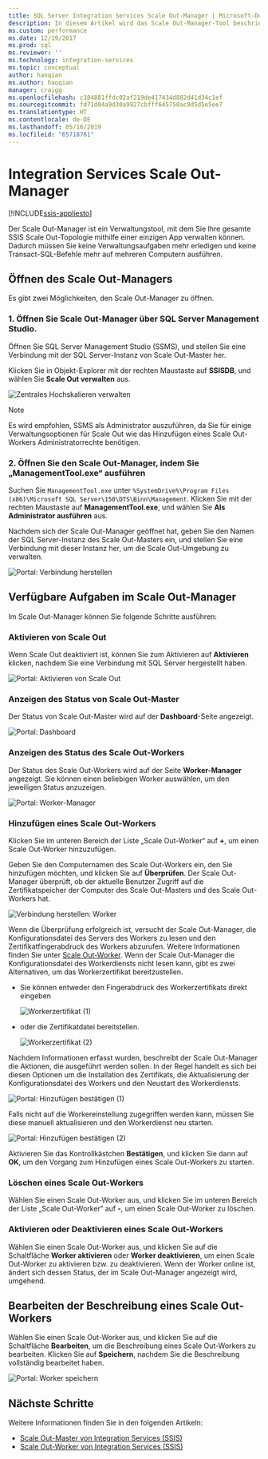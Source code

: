 ```yaml
---
title: SQL Server Integration Services Scale Out-Manager | Microsoft-Dokumentation
description: In diesem Artikel wird das Scale Out-Manager-Tool beschrieben, das Sie zum Verwalten von SSIS Scale Out verwenden können.
ms.custom: performance
ms.date: 12/19/2017
ms.prod: sql
ms.reviewer: ''
ms.technology: integration-services
ms.topic: conceptual
author: haoqian
ms.author: haoqian
manager: craigg
ms.openlocfilehash: c384881ffdc02af219de417434d882d41d34c1ef
ms.sourcegitcommit: fd71d04a9d30a9927cbfff645750ac9d5d5e5ee7
ms.translationtype: HT
ms.contentlocale: de-DE
ms.lasthandoff: 05/16/2019
ms.locfileid: "65718761"
---
```

# <a name="integration-services-scale-out-manager"></a>Integration Services Scale Out-Manager

[!INCLUDE[ssis-appliesto](../../includes/ssis-appliesto-ssvrpluslinux-asdb-asdw-xxx.md)]



Der Scale Out-Manager ist ein Verwaltungstool, mit dem Sie Ihre gesamte SSIS Scale Out-Topologie mithilfe einer einzigen App verwalten können. Dadurch müssen Sie keine Verwaltungsaufgaben mehr erledigen und keine Transact-SQL-Befehle mehr auf mehreren Computern ausführen.

## <a name="open-scale-out-manager"></a>Öffnen des Scale Out-Managers

Es gibt zwei Möglichkeiten, den Scale Out-Manager zu öffnen.

### <a name="1-open-scale-out-manager-from-sql-server-management-studio"></a>1. Öffnen Sie Scale Out-Manager über SQL Server Management Studio.
Öffnen Sie SQL Server Management Studio (SSMS), und stellen Sie eine Verbindung mit der SQL Server-Instanz von Scale Out-Master her.

Klicken Sie in Objekt-Explorer mit der rechten Maustaste auf **SSISDB**, und wählen Sie **Scale Out verwalten** aus.

![Zentrales Hochskalieren verwalten](media/manage-scale-out.PNG)

> [!NOTE]
> Es wird empfohlen, SSMS als Administrator auszuführen, da Sie für einige Verwaltungsoptionen für Scale Out wie das Hinzufügen eines Scale Out-Workers Administratorrechte benötigen.

### <a name="2-open-scale-out-manager-by-running-managementtoolexe"></a>2. Öffnen Sie den Scale Out-Manager, indem Sie „ManagementTool.exe“ ausführen

Suchen Sie `ManagementTool.exe` unter `%SystemDrive%\Program Files (x86)\Microsoft SQL Server\150\DTS\Binn\Management`. Klicken Sie mit der rechten Maustaste auf **ManagementTool.exe**, und wählen Sie **Als Administrator ausführen** aus. 

Nachdem sich der Scale Out-Manager geöffnet hat, geben Sie den Namen der SQL Server-Instanz des Scale Out-Masters ein, und stellen Sie eine Verbindung mit dieser Instanz her, um die Scale Out-Umgebung zu verwalten.

![Portal: Verbindung herstellen](media/portal-connect-new.png)

## <a name="tasks-available-in-scale-out-manager"></a>Verfügbare Aufgaben im Scale Out-Manager
Im Scale Out-Manager können Sie folgende Schritte ausführen:

### <a name="enable-scale-out"></a>Aktivieren von Scale Out
Wenn Scale Out deaktiviert ist, können Sie zum Aktivieren auf **Aktivieren** klicken, nachdem Sie eine Verbindung mit SQL Server hergestellt haben.

![Portal: Aktivieren von Scale Out](media/portal-enable-scale-out-new.PNG) 

### <a name="view-scale-out-master-status"></a>Anzeigen des Status von Scale Out-Master
Der Status von Scale Out-Master wird auf der **Dashboard**-Seite angezeigt.

![Portal: Dashboard](media/portal-dashboard-new.PNG)

### <a name="view-scale-out-worker-status"></a>Anzeigen des Status des Scale Out-Workers
Der Status des Scale Out-Workers wird auf der Seite **Worker-Manager** angezeigt. Sie können einen beliebigen Worker auswählen, um den jeweiligen Status anzuzeigen.

![Portal: Worker-Manager](media/portal-worker-manager-new.PNG)

### <a name="add-a-scale-out-worker"></a>Hinzufügen eines Scale Out-Workers
Klicken Sie im unteren Bereich der Liste „Scale Out-Worker“ auf **+**, um einen Scale Out-Worker hinzuzufügen. 

Geben Sie den Computernamen des Scale Out-Workers ein, den Sie hinzufügen möchten, und klicken Sie auf **Überprüfen**. Der Scale Out-Manager überprüft, ob der aktuelle Benutzer Zugriff auf die Zertifikatspeicher der Computer des Scale Out-Masters und des Scale Out-Workers hat.

![Verbindung herstellen: Worker](media/connect-worker-new.PNG)

Wenn die Überprüfung erfolgreich ist, versucht der Scale Out-Manager, die Konfigurationsdatei des Servers des Workers zu lesen und den Zertifikatfingerabdruck des Workers abzurufen. Weitere Informationen finden Sie unter [Scale Out-Worker](integration-services-ssis-scale-out-worker.md). Wenn der Scale Out-Manager die Konfigurationsdatei des Workerdiensts nicht lesen kann, gibt es zwei Alternativen, um das Workerzertifikat bereitzustellen. 

- Sie können entweder den Fingerabdruck des Workerzertifikats direkt eingeben

    ![Workerzertifikat (1)](media/portal-cert1-new.PNG)

- oder die Zertifikatdatei bereitstellen.

    ![Workerzertifikat (2)](media/portal-cert2-new.PNG)

Nachdem Informationen erfasst wurden, beschreibt der Scale Out-Manager die Aktionen, die ausgeführt werden sollen. In der Regel handelt es sich bei diesen Optionen um die Installation des Zertifikats, die Aktualisierung der Konfigurationsdatei des Workers und den Neustart des Workerdiensts.

![Portal: Hinzufügen bestätigen (1)](media/portal-add-confirm1-new.PNG)

Falls nicht auf die Workereinstellung zugegriffen werden kann, müssen Sie diese manuell aktualisieren und den Workerdienst neu starten.

![Portal: Hinzufügen bestätigen (2)](media/portal-add-confirm2-new.PNG)

Aktivieren Sie das Kontrollkästchen **Bestätigen**, und klicken Sie dann auf **OK**, um den Vorgang zum Hinzufügen eines Scale Out-Workers zu starten.

### <a name="delete-a-scale-out-worker"></a>Löschen eines Scale Out-Workers
Wählen Sie einen Scale Out-Worker aus, und klicken Sie im unteren Bereich der Liste „Scale Out-Worker“ auf **-**, um einen Scale Out-Worker zu löschen.

### <a name="enable-or-disable-a-scale-out-worker"></a>Aktivieren oder Deaktivieren eines Scale Out-Workers
Wählen Sie einen Scale Out-Worker aus, und klicken Sie auf die Schaltfläche **Worker aktivieren** oder **Worker deaktivieren**, um einen Scale Out-Worker zu aktivieren bzw. zu deaktivieren. Wenn der Worker online ist, ändert sich dessen Status, der im Scale Out-Manager angezeigt wird, umgehend.

## <a name="edit-a-scale-out-worker-description"></a>Bearbeiten der Beschreibung eines Scale Out-Workers
Wählen Sie einen Scale Out-Worker aus, und klicken Sie auf die Schaltfläche **Bearbeiten**, um die Beschreibung eines Scale Out-Workers zu bearbeiten. Klicken Sie auf **Speichern**, nachdem Sie die Beschreibung vollständig bearbeitet haben.

![Portal: Worker speichern](media/portal-save-worker-new.PNG)

## <a name="next-steps"></a>Nächste Schritte
Weitere Informationen finden Sie in den folgenden Artikeln:
-   [Scale Out-Master von Integration Services (SSIS)](integration-services-ssis-scale-out-master.md)
-   [Scale Out-Worker von Integration Services (SSIS)](integration-services-ssis-scale-out-worker.md)
